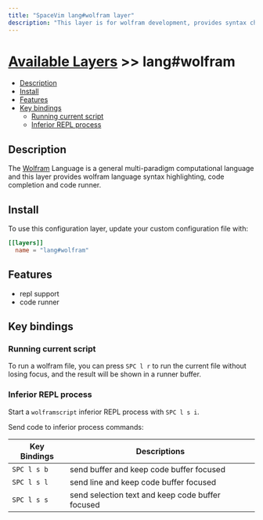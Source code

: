 ```yaml
---
title: "SpaceVim lang#wolfram layer"
description: "This layer is for wolfram development, provides syntax checking, code runner and repl support for wolfram files."
---
```


# [Available Layers](../../) >> lang#wolfram

<!-- vim-markdown-toc GFM -->

- [Description](#description)
- [Install](#install)
- [Features](#features)
- [Key bindings](#key-bindings)
  - [Running current script](#running-current-script)
  - [Inferior REPL process](#inferior-repl-process)

<!-- vim-markdown-toc -->

## Description

The [Wolfram](https://www.wolfram.com/language/) Language is a general multi-paradigm computational language
and this layer provides wolfram language syntax highlighting, code completion
and code runner.

## Install

To use this configuration layer, update your custom configuration file with:

```toml
[[layers]]
  name = "lang#wolfram"
```
## Features

- repl support
- code runner

## Key bindings

### Running current script

To run a wolfram file, you can press `SPC l r` to run the current file without losing focus, and the result will be shown in a runner buffer.

### Inferior REPL process

Start a `wolframscript` inferior REPL process with `SPC l s i`.

Send code to inferior process commands:

| Key Bindings | Descriptions                                     |
| ------------ | ------------------------------------------------ |
| `SPC l s b`  | send buffer and keep code buffer focused         |
| `SPC l s l`  | send line and keep code buffer focused           |
| `SPC l s s`  | send selection text and keep code buffer focused |


